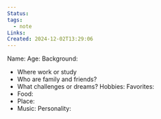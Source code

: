 ```yaml
---
Status: 
tags:
  - note
Links: 
Created: 2024-12-02T13:29:06
---
```

Name:
Age:
Background:
- Where work or study
- Who are family and friends?
- What challenges or dreams?
Hobbies:
Favorites:
- Food:
- Place:
- Music:
Personality:
